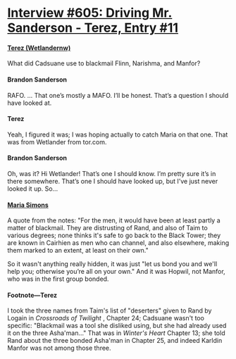 # [Interview #605: Driving Mr. Sanderson - Terez, Entry #11](https://www.theoryland.com/intvmain.php?i=605#11)

#### [Terez (Wetlandernw)](http://www.tor.com/blogs/2011/04/the-wheel-of-time-re-read-knife-of-dreams-part-1#180073)

What did Cadsuane use to blackmail Flinn, Narishma, and Manfor?

#### Brandon Sanderson

RAFO. ... That one’s mostly a MAFO. I’ll be honest. That’s a question I should have looked at.

#### Terez

Yeah, I figured it was; I was hoping actually to catch Maria on that one. That was from Wetlander from tor.com.

#### Brandon Sanderson

Oh, was it? Hi Wetlander! That’s one I should know. I’m pretty sure it’s in there somewhere. That’s one I should have looked up, but I’ve just never looked it up. So...

#### [Maria Simons](http://www.dragonmount.com/index.php/News/amol/answers-to-a-few-mafo-questions-r658)

A quote from the notes: "For the men, it would have been at least partly a matter of blackmail. They are distrusting of Rand, and also of Taim to various degrees; none thinks it's safe to go back to the Black Tower; they are known in Cairhien as men who can channel, and also elsewhere, making them marked to an extent, at least on their own."

So it wasn't anything really hidden, it was just "let us bond you and we'll help you; otherwise you’re all on your own." And it was Hopwil, not Manfor, who was in the first group bonded.

#### Footnote—Terez

I took the three names from Taim's list of "deserters" given to Rand by Logain in
*Crossroads of Twilight*
, Chapter 24; Cadsuane wasn't too specific: "Blackmail was a tool she disliked using, but she had already used it on the three Asha'man..." That was in
*Winter's Heart*
Chapter 13; she told Rand about the three bonded Asha'man in Chapter 25, and indeed Karldin Manfor was not among those three.

